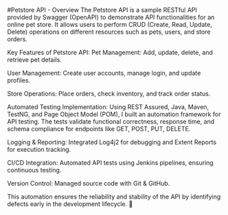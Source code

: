#Petstore API - Overview
The Petstore API is a sample RESTful API provided by Swagger (OpenAPI) to demonstrate API functionalities for an online pet store. It allows users to perform CRUD (Create, Read, Update, Delete) operations on different resources such as pets, users, and store orders.

Key Features of Petstore API:
Pet Management: Add, update, delete, and retrieve pet details.

User Management: Create user accounts, manage login, and update profiles.

Store Operations: Place orders, check inventory, and track order status.

Automated Testing Implementation:
Using REST Assured, Java, Maven, TestNG, and Page Object Model (POM), I built an automation framework for API testing. The tests validate functional correctness, response time, and schema compliance for endpoints like GET, POST, PUT, DELETE.

Logging & Reporting: Integrated Log4j2 for debugging and Extent Reports for execution tracking.

CI/CD Integration: Automated API tests using Jenkins pipelines, ensuring continuous testing.

Version Control: Managed source code with Git & GitHub.

This automation ensures the reliability and stability of the API by identifying defects early in the development lifecycle. 🚀
